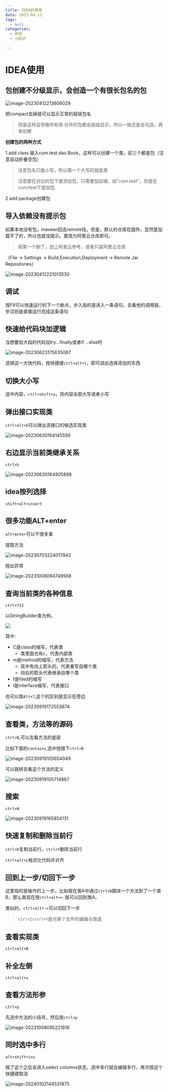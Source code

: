 ```yaml
---
title: IDEA的使用
date: 2023-04-12 
tags: 
  - null
categories: 
  - 其他
  - 小知识

---
```




# IDEA使用

## 包创建不分级显示，会创造一个有很长包名的包

![image-20230412213606029](https://typora-1309665611.cos.ap-nanjing.myqcloud.com/typora/image-20230412213606029.png)

把compact去掉就可以显示正常的层级包名

> 但是这样会导致所有用.分开的包都会层级显示，所以一般还是会勾选，再来创建

**创建包的两种方式**

1.add class 输入com.test.dao.Book，这样可以创建一个类，前三个都是包（注意自动折叠空包）

> 注意包名只能小写，所以第一个大写的就是类
>
> 注意要在对应的包下面添加包，只需要加前缀，如"com.test"，则是在com/test下面加包

2 add package创建包

## 导入依赖没有提示包

如果本地没有包，maveen回去remote找，但是，默认的仓库在国外，显然是加载不了的，所以也就没提示。更改为阿里云仓库即可。

> 把第一个删了，加上阿里云参考，或者只留阿里云仓库

（File -> Settings -> Build,Execution,Deployment -> Remote Jar Repositories）

![image-20230412221013530](https://typora-1309665611.cos.ap-nanjing.myqcloud.com/typora/image-20230412221013530.png)

## 调试

按F9可以快速运行的下一个断点，步入指的是进入一条语句，去看他的调用链，步过则是直接运行完成这条语句

## 快速给代码块加逻辑

当想要给大段的代码加try...finally或者if ...else时

![image-20230623175635087](https://typora-1309665611.cos.ap-nanjing.myqcloud.com/typora/image-20230623175635087.png)

选择这一大快代码，按快捷键`ctrl+alt+t`，即可调出选择添加的东西

## 切换大小写

选中内容，`ctrl+shift+u`，将内容全部大写或者小写

## 弹出接口实现类

`ctrl+alt+b`可以弹出该接口的候选实现类

![image-20230630164145559](https://typora-1309665611.cos.ap-nanjing.myqcloud.com/typora/image-20230630164145559.png)

## 右边显示当前类继承关系

`ctrl+h`

![image-20230630164905898](https://typora-1309665611.cos.ap-nanjing.myqcloud.com/typora/image-20230630164905898.png)

## idea按列选择

`shift+alt+insert`

## 很多功能ALT+enter

`alt+enter`可以干很多事

提取方法

![image-20230703224017942](https://typora-1309665611.cos.ap-nanjing.myqcloud.com/typora/image-20230703224017942.png)

抛出异常

![image-20231008094749568](https://typora-1309665611.cos.ap-nanjing.myqcloud.com/typora/image-20231008094749568.png)

##  查询当前类的各种信息

`ctrl+f12`

以StringBuilder类为例，

<img src="https://typora-1309665611.cos.ap-nanjing.myqcloud.com/typora/image-20230915161425442.png" style="zoom:100%">

其中:

- C是class的缩写，代表类
  - 类里面也有c，代表内部类
- m是method的缩写，代表方法
  - 其中有向上箭头的，代表重写自哪个类
  - 向右的箭头代表继承自哪个类
- f是filed的缩写
- I是interface缩写，代表接口

也可以按`Alt+7`,这个的区别是显示在旁边

![image-20230919172553674](https://typora-1309665611.cos.ap-nanjing.myqcloud.com/typora/image-20230919172553674.png)

## 查看类，方法等的源码

`ctrl+B`,可以去看方法的底层

比如下面的`contains`,选中他按下`ctrl+B`

![image-20230919105654049](https://typora-1309665611.cos.ap-nanjing.myqcloud.com/typora/image-20230919105654049.png)

可以跳转去看这个方法的定义

![image-20230919105714867](https://typora-1309665611.cos.ap-nanjing.myqcloud.com/typora/image-20230919105714867.png)

## 搜索

`ctrl+N`

![image-20230919165854131](https://typora-1309665611.cos.ap-nanjing.myqcloud.com/typora/image-20230919165854131.png)

## 快速复制和删除当前行

`ctrl+D`复制当前行，`ctrl+Y`删除当前行

`ctrl+alt+L`格式化代码并对齐

## 回到上一步/切回下一步

这里指的是操作的上一步，比如我在类A中通过`ctrl+B`跟进一个方法到了一个类B，那么我现在按`ctrl+alt+<-`就可以回到类A，

类似的，`ctrl+alt+->`可以切回下一步

> `ctrl+Z/ctrl+Y`是对某个文件的编辑与倒退

## 查看实现类

`ctrl+alt+B`

## 补全左侧

`ctrl+alt+v`

## 查看方法形参

`ctrl+p`

先选中方法的小括号，然后按`ctrl+p`

![image-20231008095221816](https://typora-1309665611.cos.ap-nanjing.myqcloud.com/typora/image-20231008095221816.png)

## 同时选中多行

`alt+shift+ins`

按了这个之后会进入select columns状态，选中多行就会编辑多行，再次按这个快捷键取消

![image-20240102144531875](https://typora-1309665611.cos.ap-nanjing.myqcloud.com/typora/image-20240102144531875.png)
